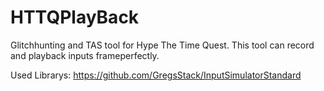 # HTTQPlayBack
Glitchhunting and TAS tool for Hype The Time Quest. This tool can record and playback inputs frameperfectly.

Used Librarys:
https://github.com/GregsStack/InputSimulatorStandard
